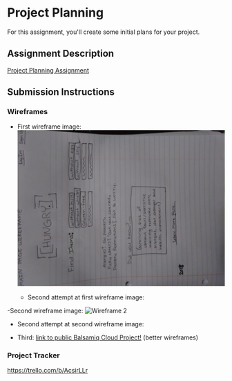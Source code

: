 # Project Planning
For this assignment, you'll create some initial plans for your project.

## Assignment Description
[Project Planning Assignment](https://education.launchcode.org/liftoff/assignments/planning/)

## Submission Instructions

### Wireframes


- First wireframe image:
![Wireframe 1](https://github.com/dluley/liftoff-assignments/blob/master/Wireframe1.jpg)

  - Second attempt at first wireframe image:

-Second wireframe image:
![Wireframe 2](https://github.com/dluley/liftoff-assignments/blob/master/Wireframe2.jpg)

  - Second attempt at second wireframe image:
  

- Third:
[link to public Balsamiq Cloud Project!](https://balsamiq.cloud/sg4ck4s/p8htk9n) 
(better wireframes)

### Project Tracker

https://trello.com/b/AcsirLLr